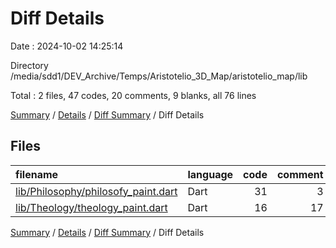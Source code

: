 # Diff Details

Date : 2024-10-02 14:25:14

Directory /media/sdd1/DEV_Archive/Temps/Aristotelio_3D_Map/aristotelio_map/lib

Total : 2 files,  47 codes, 20 comments, 9 blanks, all 76 lines

[Summary](results.md) / [Details](details.md) / [Diff Summary](diff.md) / Diff Details

## Files
| filename | language | code | comment | blank | total |
| :--- | :--- | ---: | ---: | ---: | ---: |
| [lib/Philosophy/philosofy_paint.dart](/lib/Philosophy/philosofy_paint.dart) | Dart | 31 | 3 | 5 | 39 |
| [lib/Theology/theology_paint.dart](/lib/Theology/theology_paint.dart) | Dart | 16 | 17 | 4 | 37 |

[Summary](results.md) / [Details](details.md) / [Diff Summary](diff.md) / Diff Details